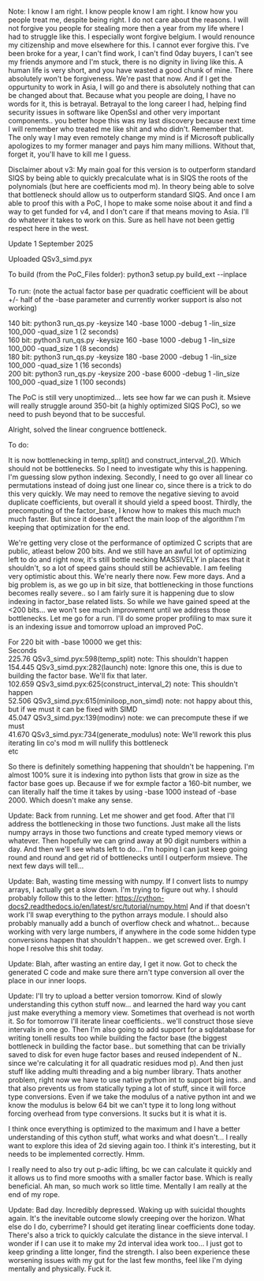 Note: I know I am right. I know people know I am right. I know how you people treat me, despite being right. I do not care about the reasons. I will not forgive you people for stealing more then a year from my life where I had to struggle like this. I especially wont forgive belgium. I would renounce my citizenship and move elsewhere for this. I cannot ever forgive this. I've been broke for a year, I can't find work, I can't find 0day buyers, I can't see my friends anymore and I'm stuck, there is no dignity in living like this. A human life is very short, and you have wasted a good chunk of mine. There absolutely won't be forgiveness. We're past that now. And if I get the oppurtunity to work in Asia, I will go and there is absolutely nothing that can be changed about that. Because what you people are doing, I have no words for it, this is betrayal. Betrayal to the long career I had, helping find security issues in software like OpenSsl and other very important components.. you better hope this was my last discovery because next time I will remember who treated me like shit and who didn't. Remember that. The only way I may even remotely change my mind is if Microsoft publically apologizes to my former manager and pays him many millions. Without that, forget it, you'll have to kill me I guess.

Disclaimer about v3: My main goal for this version is to outperform standard SIQS by being able to quickly precalculate what is in SIQS the roots of the polynomials (but here are coefficients mod m). In theory being able to solve that bottleneck should allow us to outperform standard SIQS. And once I am able to proof this with a PoC, I hope to make some noise about it and find a way to get funded for v4, and I don't care if that means moving to Asia. I'll do whatever it takes to work on this. Sure as hell have not been gettig respect here in the west.

Update 1 September 2025

Uploaded QSv3_simd.pyx 

To build (from the PoC_Files folder): python3 setup.py build_ext --inplace</br></br>
To run: (note the actual factor base per quadratic coefficient will be about +/- half of the -base parameter and currently worker support is also not working)

140 bit: python3 run_qs.py -keysize 140 -base 1000 -debug 1 -lin_size 100_000  -quad_size 1 (2 seconds)    </br>
160 bit: python3 run_qs.py -keysize 160 -base 1000 -debug 1 -lin_size 100_000  -quad_size 1 (8 seconds)    </br>
180 bit: python3 run_qs.py -keysize 180 -base 2000 -debug 1 -lin_size 100_000  -quad_size 1 (16 seconds)   </br>
200 bit: python3 run_qs.py -keysize 200 -base 6000 -debug 1 -lin_size 100_000  -quad_size 1 (100 seconds) </br>

The PoC is still very unoptimized... lets see how far we can push it. Msieve will really struggle around 350-bit (a highly optimized SIQS PoC), so we need to push beyond that to be succesful.

Alright, solved the linear congruence bottleneck.

To do:

It is now bottlenecking in temp_split() and construct_interval_2(). Which should not be bottlenecks. So I need to investigate why this is happening. I'm guessing slow python indexing.
Secondly, I need to go over all linear co permutations instead of doing just one linear co, since there is a trick to do this very quickly. We may need to remove the negative sieving to avoid duplicate coefficients, but overall it should yield a speed boost.
Thirdly, the precomputing of the factor_base, I know how to makes this much much much faster. But since it doesn't affect the main loop of the algorithm I'm keeping that optimization for the end.

We're getting very close ot the performance of optimized C scripts that are public, atleast below 200 bits. And we still have an awful lot of optimizing left to do and right now, it's still bottle necking MASSIVELY in places that it shouldn't, so a lot of speed gains should still be achievable. I am feeling very optimistic about this. We're nearly there now. Few more days. And a big problem is, as we go up in bit size, that bottlenecking in those functions becomes really severe.. so I am fairly sure it is happening due to slow indexing in factor_base related lists. So while we have gained speed at the <200 bits... we won't see much improvement until we address those bottlenecks. Let me go for a run. I'll do some proper profiling to max sure it is an indexing issue and tomorrow upload an improved PoC.

For 220 bit with -base 10000 we get this:</br>
Seconds</br>
225.76 QSv3_simd.pyx:598(temp_split) note: This shouldn't happen </br>
154.445 QSv3_simd.pyx:282(launch)  note: Ignore this one, this is due to building the factor base. We'll fix that later. </br>
102.659 QSv3_simd.pyx:625(construct_interval_2) note: This shouldn't happen </br>
52.506 QSv3_simd.pyx:615(miniloop_non_simd) note: not happy about this, but if we must it can be fixed with SIMD </br>
45.047 QSv3_simd.pyx:139(modinv) note: we can precompute these if we must </br>
41.670 QSv3_simd.pyx:734(generate_modulus) note: We'll rework this plus iterating lin co's mod m will nullify this bottleneck </br>
etc

   So there is definitely something happening that shouldn't be happening. I'm almost 100% sure it is indexing into python lists that grow in size as the factor base goes up. Because if we for exmple factor a 160-bit number, we can literally half the time it takes by using -base 1000 instead of -base 2000. Which doesn't make any sense.

Update: Back from running. Let me shower and get food. After that I'll address the bottlenecking in those two functions. Just make all the lists numpy arrays in those two functions and create typed memory views or whatever. Then hopefully we can grind away at 90 digit numbers within a day. And then we'll see whats left to do... I'm hoping I can just keep going round and round and get rid of bottlenecks until I outperform msieve. The next few days will tell...

Update: Bah, wasting time messing with numpy. If I convert lists to numpy arrays, I actually get a slow down. I'm trying to figure out why. I should probably follow this to the letter: https://cython-docs2.readthedocs.io/en/latest/src/tutorial/numpy.html
And if that doesn't work I'll swap everything to the python arrays module. I should also probably manually add a bunch of overflow check and whatnot... because working with very large numbers, if anywhere in the code some hidden type conversions happen that shouldn't happen.. we get screwed over. Ergh. I hope I resolve this shit today.

Update: Blah, after wasting an entire day, I get it now. Got to check the generated C code and make sure there arn't type conversion all over the place in our inner loops.

Update: I'll try to upload a better version tomorrow. Kind of slowly understanding this cython stuff now... and learned the hard way you cant just make everything a memory view. Sometimes that overhead is not worth it. So for tomorrow I'll iterate linear coefficients.. we'll construct those sieve intervals in one go. Then I'm also going to add support for a sqldatabase for writing tonelli results too while building the factor base (the biggest bottleneck in building the factor base.. but something that can be trivially saved to disk for even huge factor bases and reused independent of N.. since we're calculating it for all quadratic residues mod p). And then just stuff like adding multi threading and a big number library. Thats another problem, right now we have to use native python int to support big ints.. and that also prevents us from statically typing a lot of stuff, since it will force type conversions. Even if we take the modulus of a native python int and we know the modulus is below 64 bit we can't type it to long long without forcing overhead from type conversions. It sucks but it is what it is.

I think once everything is optimized to the maximum and I have a better understanding of this cython stuff, what works and what doesn't... I really want to explore this idea of 2d sieving again too. I think it's interesting, but it needs to be implemented correctly. Hmm.

I really need to also try out p-adic lifting, bc we can calculate it quickly and it allows us to find more smooths with a smaller factor base. Which is really beneficial. Ah man, so much work so little time. Mentally I am really at the end of my rope.

Update: Bad day. Incredibly depressed. Waking up with suicidal thoughts again. It's the inevitable outcome slowly creeping over the horizon. What else do I do, cyberrime? I should get iterating linear coefficients done today. There's also a trick to quickly calculate the distance in the sieve interval. I wonder if I can use it to make my 2d interval idea work too... I just got to keep grinding a litte longer, find the strength. I also been experience these worsening issues with my gut for the last few months, feel like I'm dying mentally and physically. Fuck it. 

